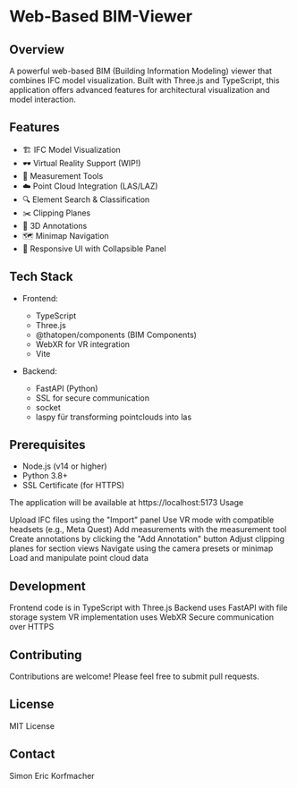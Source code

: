 # Web-Based BIM-Viewer 

## Overview
A powerful web-based BIM (Building Information Modeling) viewer that combines IFC model visualization. Built with Three.js and TypeScript, this application offers advanced features for architectural visualization and model interaction.

## Features
- 🏗️ IFC Model Visualization
- 🕶️ Virtual Reality Support (WIP!)
- 📏 Measurement Tools
- ☁️ Point Cloud Integration (LAS/LAZ)
- 🔍 Element Search & Classification
- ✂️ Clipping Planes
- 📌 3D Annotations
- 🗺️ Minimap Navigation
- 📱 Responsive UI with Collapsible Panel

## Tech Stack
- Frontend:
  - TypeScript
  - Three.js
  - @thatopen/components (BIM Components)
  - WebXR for VR integration
  - Vite

- Backend:
  - FastAPI (Python)
  - SSL for secure communication
  - socket
  - laspy für transforming pointclouds into las

## Prerequisites
- Node.js (v14 or higher)
- Python 3.8+
- SSL Certificate (for HTTPS)


The application will be available at https://localhost:5173
Usage

Upload IFC files using the "Import" panel
Use VR mode with compatible headsets (e.g., Meta Quest)
Add measurements with the measurement tool
Create annotations by clicking the "Add Annotation" button
Adjust clipping planes for section views
Navigate using the camera presets or minimap
Load and manipulate point cloud data

## Development

Frontend code is in TypeScript with Three.js
Backend uses FastAPI with file storage system
VR implementation uses WebXR
Secure communication over HTTPS

## Contributing
Contributions are welcome! Please feel free to submit pull requests.
## License
MIT License
## Contact
Simon Eric Korfmacher